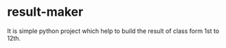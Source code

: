 # result-maker
It is simple python project which help to build the result of class form 1st to 12th. 
